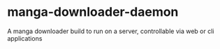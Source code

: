 # manga-downloader-daemon
A manga downloader build to run on a server, controllable via web or cli applications

